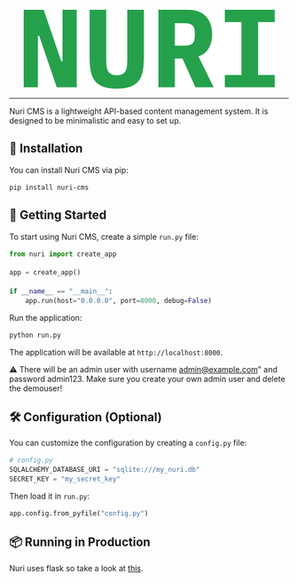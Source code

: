 <p align="center"><img src="/logo.svg" alt="Logo"></p>

---

Nuri CMS is a lightweight API-based content management system.
It is designed to be minimalistic and easy to set up.

## 🚀 Installation

You can install Nuri CMS via pip:

```bash
pip install nuri-cms
```

## 📌 Getting Started

To start using Nuri CMS, create a simple `run.py` file:

```python
from nuri import create_app

app = create_app()

if __name__ == "__main__":
    app.run(host="0.0.0.0", port=8000, debug=False)
```

Run the application:

```bash
python run.py
```

The application will be available at `http://localhost:8000`.

⚠️ There will be an admin user with username admin@example.com" and password admin123.
Make sure you create your own admin user and delete the demouser!

## 🛠 Configuration (Optional)

You can customize the configuration by creating a `config.py` file:

```python
# config.py
SQLALCHEMY_DATABASE_URI = "sqlite:///my_nuri.db"
SECRET_KEY = "my_secret_key"
```

Then load it in `run.py`:

```python
app.config.from_pyfile("config.py")
```

## 📦 Running in Production

Nuri uses flask so take a look at [this](https://flask.palletsprojects.com/en/stable/tutorial/deploy/). 
